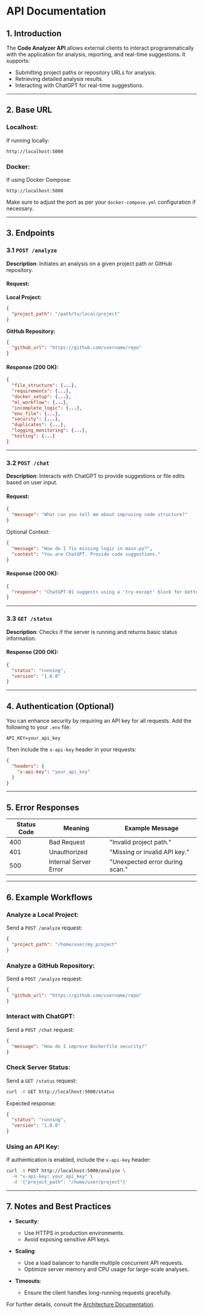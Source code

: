 # API Documentation

## 1. Introduction

The **Code Analyzer API** allows external clients to interact programmatically with the application for analysis, reporting, and real-time suggestions. It supports:

- Submitting project paths or repository URLs for analysis.
- Retrieving detailed analysis results.
- Interacting with ChatGPT for real-time suggestions.

---

## 2. Base URL

### Localhost:
If running locally:
```
http://localhost:5000
```

### Docker:
If using Docker Compose:
```
http://localhost:5000
```

Make sure to adjust the port as per your `docker-compose.yml` configuration if necessary.

---

## 3. Endpoints

### 3.1 `POST /analyze`
**Description**: Initiates an analysis on a given project path or GitHub repository.

#### Request:

**Local Project:**
```json
{
  "project_path": "/path/to/local/project"
}
```

**GitHub Repository:**
```json
{
  "github_url": "https://github.com/username/repo"
}
```

#### Response (200 OK):
```json
{
  "file_structure": {...},
  "requirements": {...},
  "docker_setup": {...},
  "ml_workflow": {...},
  "incomplete_logic": {...},
  "env_file": {...},
  "security": {...},
  "duplicates": {...},
  "logging_monitoring": {...},
  "testing": {...}
}
```

---

### 3.2 `POST /chat`
**Description**: Interacts with ChatGPT to provide suggestions or file edits based on user input.

#### Request:
```json
{
  "message": "What can you tell me about improving code structure?"
}
```

Optional Context:
```json
{
  "message": "How do I fix missing logic in main.py?",
  "context": "You are ChatGPT. Provide code suggestions."
}
```

#### Response (200 OK):
```json
{
  "response": "ChatGPT-01 suggests using a 'try-except' block for better error handling."
}
```

---

### 3.3 `GET /status`
**Description**: Checks if the server is running and returns basic status information.

#### Response (200 OK):
```json
{
  "status": "running",
  "version": "1.0.0"
}
```

---

## 4. Authentication (Optional)

You can enhance security by requiring an API key for all requests. Add the following to your `.env` file:
```
API_KEY=your_api_key
```

Then include the `x-api-key` header in your requests:
```json
{
  "headers": {
    "x-api-key": "your_api_key"
  }
}
```

---

## 5. Error Responses

| Status Code | Meaning                         | Example Message                 |
|-------------|---------------------------------|----------------------------------|
| 400         | Bad Request                    | "Invalid project path."         |
| 401         | Unauthorized                   | "Missing or invalid API key."   |
| 500         | Internal Server Error          | "Unexpected error during scan." |

---

## 6. Example Workflows

### Analyze a Local Project:
Send a `POST /analyze` request:
```json
{
  "project_path": "/home/user/my_project"
}
```

### Analyze a GitHub Repository:
Send a `POST /analyze` request:
```json
{
  "github_url": "https://github.com/username/repo"
}
```

### Interact with ChatGPT:
Send a `POST /chat` request:
```json
{
  "message": "How do I improve Dockerfile security?"
}
```

### Check Server Status:
Send a `GET /status` request:
```bash
curl -X GET http://localhost:5000/status
```

Expected response:
```json
{
  "status": "running",
  "version": "1.0.0"
}
```

### Using an API Key:
If authentication is enabled, include the `x-api-key` header:
```bash
curl -X POST http://localhost:5000/analyze \
  -H "x-api-key: your_api_key" \
  -d '{"project_path": "/home/user/project"}'
```

---

## 7. Notes and Best Practices

- **Security**:
  - Use HTTPS in production environments.
  - Avoid exposing sensitive API keys.

- **Scaling**:
  - Use a load balancer to handle multiple concurrent API requests.
  - Optimize server memory and CPU usage for large-scale analyses.

- **Timeouts**:
  - Ensure the client handles long-running requests gracefully.

For further details, consult the [Architecture Documentation](docs/architecture.md).

